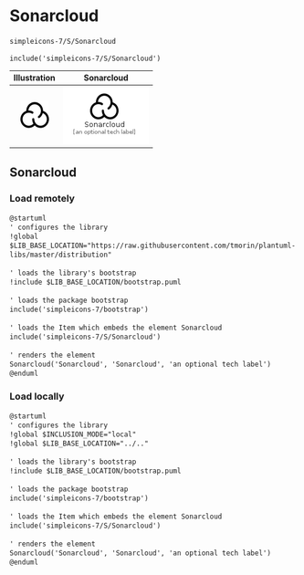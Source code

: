 # Sonarcloud


```text
simpleicons-7/S/Sonarcloud
```

```text
include('simpleicons-7/S/Sonarcloud')
```



| Illustration | Sonarcloud |
| :---: | :---: |
| ![illustration for Illustration](../../simpleicons-7/S/Sonarcloud.png) | ![illustration for Sonarcloud](../../simpleicons-7/S/Sonarcloud.Local.png) |




## Sonarcloud

### Load remotely
```plantuml
@startuml
' configures the library
!global $LIB_BASE_LOCATION="https://raw.githubusercontent.com/tmorin/plantuml-libs/master/distribution"

' loads the library's bootstrap
!include $LIB_BASE_LOCATION/bootstrap.puml

' loads the package bootstrap
include('simpleicons-7/bootstrap')

' loads the Item which embeds the element Sonarcloud
include('simpleicons-7/S/Sonarcloud')

' renders the element
Sonarcloud('Sonarcloud', 'Sonarcloud', 'an optional tech label')
@enduml
```

### Load locally
```plantuml
@startuml
' configures the library
!global $INCLUSION_MODE="local"
!global $LIB_BASE_LOCATION="../.."

' loads the library's bootstrap
!include $LIB_BASE_LOCATION/bootstrap.puml

' loads the package bootstrap
include('simpleicons-7/bootstrap')

' loads the Item which embeds the element Sonarcloud
include('simpleicons-7/S/Sonarcloud')

' renders the element
Sonarcloud('Sonarcloud', 'Sonarcloud', 'an optional tech label')
@enduml
```

